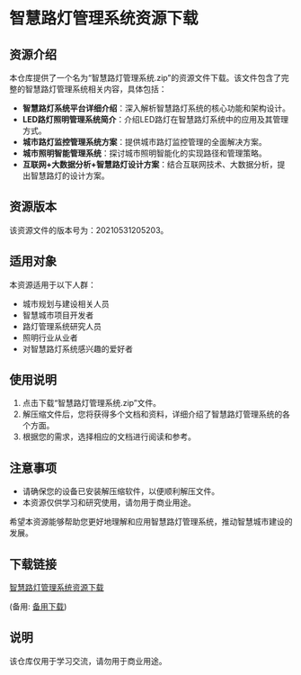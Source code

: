 # 智慧路灯管理系统资源下载

## 资源介绍

本仓库提供了一个名为“智慧路灯管理系统.zip”的资源文件下载。该文件包含了完整的智慧路灯管理系统相关内容，具体包括：

- **智慧路灯系统平台详细介绍**：深入解析智慧路灯系统的核心功能和架构设计。
- **LED路灯照明管理系统简介**：介绍LED路灯在智慧路灯系统中的应用及其管理方式。
- **城市路灯监控管理系统方案**：提供城市路灯监控管理的全面解决方案。
- **城市照明智能管理系统**：探讨城市照明智能化的实现路径和管理策略。
- **互联网+大数据分析+智慧路灯设计方案**：结合互联网技术、大数据分析，提出智慧路灯的设计方案。

## 资源版本

该资源文件的版本号为：20210531205203。

## 适用对象

本资源适用于以下人群：

- 城市规划与建设相关人员
- 智慧城市项目开发者
- 路灯管理系统研究人员
- 照明行业从业者
- 对智慧路灯系统感兴趣的爱好者

## 使用说明

1. 点击下载“智慧路灯管理系统.zip”文件。
2. 解压缩文件后，您将获得多个文档和资料，详细介绍了智慧路灯管理系统的各个方面。
3. 根据您的需求，选择相应的文档进行阅读和参考。

## 注意事项

- 请确保您的设备已安装解压缩软件，以便顺利解压文件。
- 本资源仅供学习和研究使用，请勿用于商业用途。

希望本资源能够帮助您更好地理解和应用智慧路灯管理系统，推动智慧城市建设的发展。

## 下载链接
[智慧路灯管理系统资源下载](https://pan.quark.cn/s/b644d7e69d5a) 

(备用: [备用下载](https://pan.baidu.com/s/1T3U83KFE9lwV62d4g54nPw?pwd=1234))

## 说明

该仓库仅用于学习交流，请勿用于商业用途。

